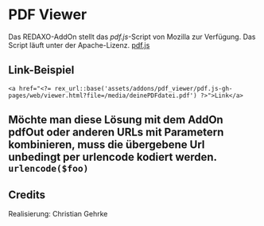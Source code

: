 # PDF Viewer

Das REDAXO-AddOn stellt das *pdf.js*-Script von Mozilla zur Verfügung. Das Script läuft unter der Apache-Lizenz. [pdf.js](https://github.com/mozilla/pdf.js)


## Link-Beispiel

`<a href="<?= rex_url::base('assets/addons/pdf_viewer/pdf.js-gh-pages/web/viewer.html?file=/media/deinePDFdatei.pdf') ?>">Link</a> `

## Möchte man diese Lösung mit dem AddOn pdfOut oder anderen URLs mit Parametern kombinieren, muss die übergebene Url unbedingt per urlencode kodiert werden. `urlencode($foo)`

## Credits
Realisierung: Christian Gehrke
